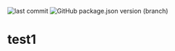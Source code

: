 ![last commit](https://img.shields.io/github/last-commit/complete-github-setup-test/test1?style=for-the-badge)
![GitHub package.json version (branch)](https://img.shields.io/github/package-json/v/complete-github-setup-test/test1/main?style=for-the-badge)

# test1
